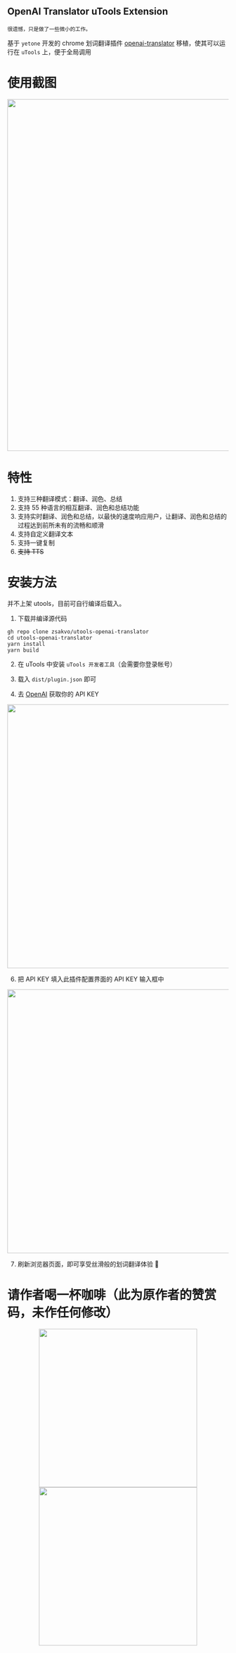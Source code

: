 ## OpenAI Translator uTools Extension

`很遗憾，只是做了一些微小的工作。`

基于 `yetone` 开发的 chrome 划词翻译插件 [openai-translator](https://github.com/yetone/openai-translator) 移植，使其可以运行在 `uTools` 上，便于全局调用

# 使用截图

<img width="800" src="https://user-images.githubusercontent.com/25399519/223890372-028ae193-8ede-4e97-a84c-c6349d100b8c.png" />

# 特性

1. 支持三种翻译模式：翻译、润色、总结
2. 支持 55 种语言的相互翻译、润色和总结功能
3. 支持实时翻译、润色和总结，以最快的速度响应用户，让翻译、润色和总结的过程达到前所未有的流畅和顺滑
4. 支持自定义翻译文本
5. 支持一键复制
6. ~~支持 TTS~~

# 安装方法

并不上架 utools，目前可自行编译后载入。

1. 下载并编译源代码

```shell
gh repo clone zsakvo/utools-openai-translator
cd utools-openai-translator
yarn install
yarn build
```

2. 在 uTools 中安装 `uTools 开发者工具`（会需要你登录帐号）

3. 载入 `dist/plugin.json` 即可

4. 去 [OpenAI](https://platform.openai.com/account/api-keys) 获取你的 API KEY

<img width="600" src="https://user-images.githubusercontent.com/1206493/223043946-0e7486ca-94d7-4324-a4f2-f62b9a3d527d.png" />

6. 把 API KEY 填入此插件配置界面的 API KEY 输入框中

<img width="600" src="https://user-images.githubusercontent.com/1206493/222958165-159719b4-28a5-44a4-b700-567786df7f03.png" />

7. 刷新浏览器页面，即可享受丝滑般的划词翻译体验 🎉

# 请作者喝一杯咖啡（此为原作者的赞赏码，未作任何修改）

<div align="center">
<img height="360" src="https://user-images.githubusercontent.com/1206493/220753437-90e4039c-d95f-4b6a-9a08-b3d6de13211f.png" />
<img height="360" src="https://user-images.githubusercontent.com/1206493/220756036-d9ac4512-0375-4a32-8c2e-8697021058a2.png" />
</div>
